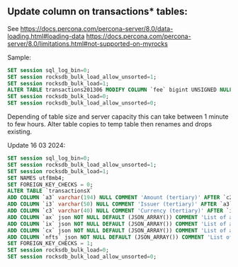 ## Update column on transactions* tables:

See https://docs.percona.com/percona-server/8.0/data-loading.html#loading-data 
    https://docs.percona.com/percona-server/8.0/limitations.html#not-supported-on-myrocks 


Sample:
```SQL
SET session sql_log_bin=0;
SET session rocksdb_bulk_load_allow_unsorted=1;
SET session rocksdb_bulk_load=1;
ALTER TABLE transactions201306 MODIFY COLUMN `fee` bigint UNSIGNED NULL DEFAULT NULL COMMENT 'Fee in drops' AFTER `isin`;
SET session rocksdb_bulk_load=0;
SET session rocksdb_bulk_load_allow_unsorted=0;
```

Depending of table size and server capacity this can take between 1 minute to few hours. Alter table copies to temp table then renames and drops existing.

Update 16 03 2024:  
```SQL
SET session sql_log_bin=0;
SET session rocksdb_bulk_load_allow_unsorted=1;
SET session rocksdb_bulk_load=1;
SET NAMES utf8mb4;
SET FOREIGN_KEY_CHECKS = 0;
ALTER TABLE `transactionsX` 
ADD COLUMN `a3` varchar(194) NULL COMMENT 'Amount (tertiary)' AFTER `c2`,
ADD COLUMN `i3` varchar(50) NULL COMMENT 'Issuer (tertiary)' AFTER `a3`,
ADD COLUMN `c3` varchar(40) NULL COMMENT 'Currency (tertiary)' AFTER `i3`,
ADD COLUMN `ax` json NOT NULL DEFAULT (JSON_ARRAY()) COMMENT 'List of additional amounts - 4th... (possible in Remit)' AFTER `c3`,
ADD COLUMN `ix` json NOT NULL DEFAULT (JSON_ARRAY()) COMMENT 'List of additional issuers - 4th... (possible in Remit)' AFTER `ax`,
ADD COLUMN `cx` json NOT NULL DEFAULT (JSON_ARRAY()) COMMENT 'List of additional currencies - 4th... (possible in Remit)' AFTER `ix`,
ADD COLUMN `nfts` json NOT NULL DEFAULT (JSON_ARRAY()) COMMENT 'List of URITokens (sfURITokenIDs) included in Remit transaction' AFTER `nft`;
SET FOREIGN_KEY_CHECKS = 1;
SET session rocksdb_bulk_load=0;
SET session rocksdb_bulk_load_allow_unsorted=0;
```